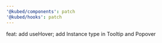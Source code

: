 ```yaml
---
'@kubed/components': patch
'@kubed/hooks': patch
---
```


feat: add useHover; add Instance type in Tooltip and Popover
